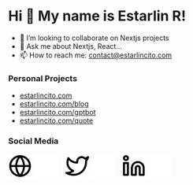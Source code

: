 # Hi 👋 My name is Estarlin R!

- 💼 I’m looking to collaborate on Nextjs projects
- 💬 Ask me about Nextjs, React...
- 📫 How to reach me: contact@estarlincito.com

<!-- ![Estarlin R's Top Langs](https) -->

### Personal Projects

- [estarlincito.com](https://estarlincito.com)
- [estarlincito.com/blog](https://estarlincito.com/blog)
- [estarlincito.com/gptbot](https://estarlincito.com/gptbot)
- [estarlincito.com/quote](https://estarlincito.com/quote)


### Social Media

[![website](./img/globe-light.svg)](https://estarlincito.com#gh-light-mode-only)
[![website](./img/globe-dark.svg)](https://estarlincito.com#gh-dark-mode-only)
&nbsp;&nbsp;
[![X](./img/twitter-light.svg)](https://x.com/estarlincito#gh-light-mode-only)
[![X](./img/twitter-dark.svg)](https://x.com/estarlincito#gh-dark-mode-only)
&nbsp;&nbsp;
[![linkedin](./img/linkedin-light.svg)](https://www.linkedin.com/in/estarlincito#gh-light-mode-only)
[![linkedin](./img/linkedin-dark.svg)](https://www.linkedin.com/in/estarlincito#gh-dark-mode-only)
